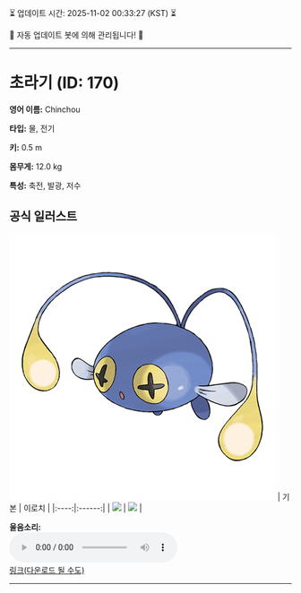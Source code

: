 
⏳ 업데이트 시간: 2025-11-02 00:33:27 (KST) ⏳

🤖 자동 업데이트 봇에 의해 관리됩니다! 🤖

---

# 초라기 (ID: 170)
**영어 이름:** Chinchou

**타입:** 물, 전기

**키:** 0.5 m

**몸무게:** 12.0 kg

**특성:** 축전, 발광, 저수

## 공식 일러스트
![](https://raw.githubusercontent.com/PokeAPI/sprites/master/sprites/pokemon/other/official-artwork/170.png)
| 기본 | 이로치 |
|:----:|:------:|
| <img src="http://play.pokemonshowdown.com/sprites/ani/chinchou.gif" width="200"> | <img src="http://play.pokemonshowdown.com/sprites/ani-shiny/chinchou.gif" width="200"> |

**울음소리:**<br><audio controls src="https://raw.githubusercontent.com/PokeAPI/cries/main/cries/pokemon/latest/170.ogg"></audio><br> [링크(다운로드 될 수도)](https://raw.githubusercontent.com/PokeAPI/cries/main/cries/pokemon/latest/170.ogg)


---
